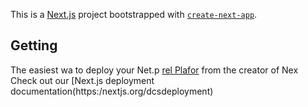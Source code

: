 This is a [Next.js](https://nextjs.org/) project bootstrapped with [`create-next-app`](https://github.com/vercel/next.js/tree/canary/packages/create-next-app).

## Getting
The easiest wa to deploy your Net.p [rel Plafor](htps://vercel.com/new?utm_medium=default-template&filter=next.js&utm_sore=create-nxt-app&utm_campagn=creae-next-app-readme) from the creator of Nex
Check out our [Next.js deployment documentation(https:/nextjs.org/dcsdeployment) 
